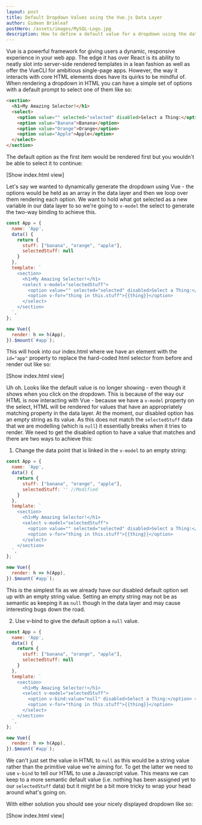 ```yaml
---
layout: post
title: Default Dropdown Values using the Vue.js Data Layer
author: Gideon Brimleaf
postHero: /assets/images/MySQL-Logo.jpg
description: How to define a default value for a dropdown using the data layer in Vue.js
---
```


Vue is a powerful framework for giving users a dynamic, responsive experience in your web app.  The edge it has over React is its ability to neatly slot into server-side rendered templates in a lean fashion as well as offer the VueCLI for ambitious single-page apps. However, the way it interacts with core HTML elements does have its quirks to be mindful of.  When rendering a dropdown in HTML you can have a simple set of options with a default prompt to select one of them like so:

```html
<section>
  <h1>My Amazing Selector!</h1>
  <select>
    <option value="" selected="selected" disabled>Select a Thing:</option>
    <option value="Banana">Banana</option>
    <option value="Orange">Orange</option>
    <option value="Apple">Apple</option>
  </select>
</section>
```

The default option as the first item would be rendered first but you wouldn't be able to select it to continue:

[Show index.html view]

Let's say we wanted to dynamically generate the dropdown using Vue - the options would be held as an array in the data layer and then we loop over them rendering each option.  We want to hold what got selected as a new variable in our data layer to so we're going to ```v-model``` the select to generate the two-way binding to achieve this.

```js
const App = {
  name: 'App',
  data() {
    return {
      stuff: ["banana", "orange", "apple"],
      selectedStuff: null
    }
  },
  template: `
    <section>
      <h1>My Amazing Selector!</h1>
      <select v-model="selectedStuff">
        <option value="" selected="selected" disabled>Select a Thing:</option>
        <option v-for="thing in this.stuff">{{thing}}</option>
      </select>
    </section>
  `,
};

new Vue({
  render: h => h(App),
}).$mount(`#app`);
```

This will hook into our index.html where we have an element with the ```id="app"``` property to replace the hard-coded html selector from before and render out like so:

[Show index.html view]

Uh oh.  Looks like the default value is no longer showing - even though it shows when you click on the dropdown. This is because of the way our HTML is now interacting with Vue - because we have a ```v-model``` property on the select, HTML will be rendered for values that have an appropriately matching property in the data layer.  At the moment, our disabled option has an empty string as its value.  As this does not match the ```selectedStuff``` data that we are modelling (which is ```null```) it essentially breaks when it tries to render.  We need to get the disabled option to have a value that matches and there are two ways to achieve this:

1. Change the data point that is linked in the ```v-model``` to an empty string:

```js
const App = {
  name: 'App',
  data() {
    return {
      stuff: ["banana", "orange", "apple"],
      selectedStuff: '' //Modified
    }
  },
  template: `
    <section>
      <h1>My Amazing Selector!</h1>
      <select v-model="selectedStuff">
        <option value="" selected="selected" disabled>Select a Thing:</option>
        <option v-for="thing in this.stuff">{{thing}}</option>
      </select>
    </section>
  `,
};

new Vue({
  render: h => h(App),
}).$mount(`#app`);
```

This is the simplest fix as we already have our disabled default option set up with an empty string value.  Setting an empty string may not be as semantic as keeping it as ```null``` though in the data layer and may cause interesting bugs down the road.

2. Use v-bind to give the default option a ```null``` value.

```js
const App = {
  name: 'App',
  data() {
    return {
      stuff: ["banana", "orange", "apple"],
      selectedStuff: null
    }
  },
  template: `
    <section>
      <h1>My Amazing Selector!</h1>
      <select v-model="selectedStuff"> 
        <option v-bind:value="null" disabled>Select a Thing:</option> <!-- Modified -->
        <option v-for="thing in this.stuff">{{thing}}</option>
      </select>
    </section>
  `,
};

new Vue({
  render: h => h(App),
}).$mount(`#app`);
```

We can't just set the value in HTML to ```null``` as this would be a string value rather than the primitive value we're aiming for.  To get the latter we need to use ```v-bind``` to tell our HTML to use a Javascript value.  This means we can keep to a more semantic default value (i.e. nothing has been assigned yet to our ```selectedStuff``` data) but it might be a bit more tricky to wrap your head around what's going on.

With either solution you should see your nicely displayed dropdown like so:

[Show index.html view]